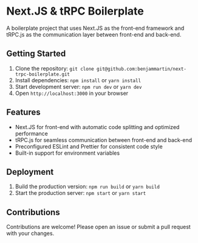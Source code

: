 # Next.JS & tRPC Boilerplate

A boilerplate project that uses Next.JS as the front-end framework and tRPC.js as the communication layer between front-end and back-end.

## Getting Started

1.  Clone the repository: `git clone git@github.com:benjammartin/next-trpc-boilerplate.git`
2.  Install dependencies: `npm install` or `yarn install`
3.  Start development server: `npm run dev` or `yarn dev`
4.  Open `http://localhost:3000` in your browser

## Features

- Next.JS for front-end with automatic code splitting and optimized performance
- tRPC.js for seamless communication between front-end and back-end
- Preconfigured ESLint and Prettier for consistent code style
- Built-in support for environment variables

## Deployment

1.  Build the production version: `npm run build` or `yarn build`
2.  Start the production server: `npm start` or `yarn start`

## Contributions

Contributions are welcome! Please open an issue or submit a pull request with your changes.
